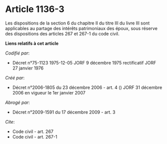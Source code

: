 # Article 1136-3

Les dispositions de la section 6 du chapitre II du titre III du livre III sont applicables au partage des intérêts
patrimoniaux des époux, sous réserve des dispositions des articles 267 et 267-1 du code civil.

**Liens relatifs à cet article**

_Codifié par_:

  - Décret n°75-1123 1975-12-05 JORF 9 décembre 1975 rectificatif JORF 27 janvier 1976

_Créé par_:

  - Décret n°2006-1805 du 23 décembre 2006 - art. 4 () JORF 31 décembre 2006 en vigueur le 1er janvier 2007

_Abrogé par_:

  - Décret n°2009-1591 du 17 décembre 2009 - art. 3

_Cite_:

  - Code civil - art. 267
  - Code civil - art. 267-1
